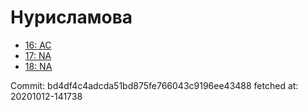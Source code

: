 # Нурисламова
- [16: AC](16.md)
- [17: NA](17.md)
- [18: NA](18.md)

Commit: bd4df4c4adcda51bd875fe766043c9196ee43488
 fetched at: 20201012-141738
